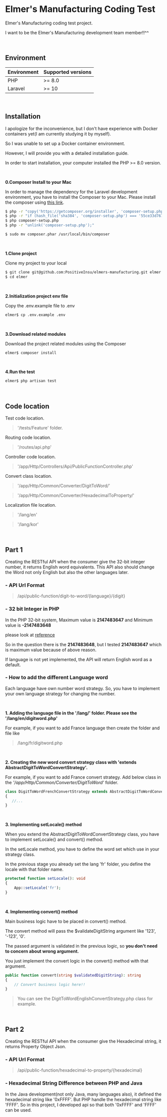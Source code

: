 # Elmer's Manufacturing Coding Test

Elmer's Manufacturing coding test project.

I want to be the Elmer's Manufacturing development team member!!^^

<br>

## Environment
| Environment | Supported versions |
|-------------|--------------------|
| PHP         | >= 8.0             |
| Laravel     | >= 10              |

<br>

## Installation

I apologize for the inconvenience, but I don't have experience with Docker containers yet(I am currently studying it by myself). 

So I was unable to set up a Docker container environment. 

However, I will provide you with a detailed installation guide.

In order to start installation, your computer installed the PHP >= 8.0 version. 

<br>

**0.Composer Install to your Mac**

In order to manage the dependency for the Laravel development environment, you have to install the Composer to your Mac.
Please install the composer using [this link](https://getcomposer.org/download/).

```bash
$ php -r "copy('https://getcomposer.org/installer', 'composer-setup.php');"
$ php -r "if (hash_file('sha384', 'composer-setup.php') === '55ce33d7678c5a611085589f1f3ddf8b3c52d662cd01d4ba75c0ee0459970c2200a51f492d557530c71c15d8dba01eae') { echo 'Installer verified'; } else { echo 'Installer corrupt'; unlink('composer-setup.php'); } echo PHP_EOL;"
$ php composer-setup.php
$ php -r "unlink('composer-setup.php');"

$ sudo mv composer.phar /usr/local/bin/composer
```

<br>

**1.Clone project**

Clone my project to your local

```bash
$ git clone git@github.com:PositiveInsu/elmers-manufacturing.git elmer
$ cd elmer
```

<br>

**2.Initialization project env file**

Copy the .env.example file to .env

```bash
elmer$ cp .env.example .env 
```

<br>

**3.Download related modules**

Download the project related modules using the Composer

```bash
elmer$ composer install 
```
<br>

**4.Run the test**

```bash
elmer$ php artisan test 
```

<br>

## Code location

Test code location.
> '/tests/Feature' folder.

Routing code location.
> '/routes/api.php'

Controller code location.
> '/app/Http/Controllers/Api/PublicFunctionController.php'

Convert class location.
> '/app/Http/Common/Converter/DigitToWord/'
 
> '/app/Http/Common/Converter/HexadecimalToProperty/'

Localization file location.
> '/lang/en'

> '/lang/kor'
 
<br>

## Part 1

Creating the RESTful API when the consumer give the 32-bit integer number, it returns English word equivalents.
This API also should change the Word not only English but also the other languages later. 

### - API Url Format 

> /api/public-function/digit-to-word/{language}/{digit}

### - 32 bit Integer in PHP

In the PHP 32-bit system, Maximum value is **2147483647** and Minimum value is **-2147483648**

please look at [reference](https://www.php.net/manual/en/reserved.constants.php#:~:text=PHP_INT_MAX)


So in the question there is the **2147483648**, but I tested **2147483647** which is maximum value because of above reason.

If language is not yet implemented, the API will return English word as a default.

### - How to add the different Language word

Each language have own number word strategy. 
So, you have to implement your own language strategy for changing the number.

<br>

**1. Adding the language file in the '/lang/' folder. Please see the '/lang/en/digitword.php'** 

For example, if you want to add France language then create the folder and file like

> /lang/fr/digitword.php

<br>

**2. Creating the new word convert strategy class with 'extends AbstractDigitToWordConvertStrategy'.**

For example, if you want to add France convert strategy. Add below class in the *'/app/Http/Common/Converter/DigitToWord'* folder.
```php
class DigitToWordFrenchConvertStrategy extends AbstractDigitToWordConvertStrategy
{
   //...
}
```

<br>

**3. Implementing setLocale() method**

When you extend the AbstractDigitToWordConvertStrategy class, you have to implement setLocale() and convert() method.

In the setLocale method, you have to define the word set which use in your strategy class.

In the previous stage you already set the lang 'fr' folder, you define the locale with that folder name.


```php
protected function setLocale(): void
{
    App::setLocale('fr');
}
```

<br>

**4. Implementing convert() method**

Main business logic have to be placed in convert() method. 

The convert method will pass the $validateDigitString argument like '123', '-123', '0'.

The passed argument is validated in the previous logic, so **you don't need to concern about wrong argument.** 

You just implement the convert logic in the convert() method with that argument.


```php
public function convert(string $validatedDigitString): string
{
    // Convert business logic here!!
}
```

> You can see the DigitToWordEnglishConvertStrategy.php class for example.

<br>

## Part 2 

Creating the RESTful API when the consumer give the Hexadecimal string, it returns Property Object Json.

### - API Url Format

> /api/public-function/hexadecimal-to-property/{hexadecimal}

### - Hexadecimal String Difference between PHP and Java

In the Java development(not only Java, many languages also), it defined the hexadecimal string like '0xFFFF'.
But PHP handle the hexadecimal string like 'FFFF'.
So in this project, I developed api so that both '0xFFFF' and 'FFFF' can be used.

<br><br><br><br><br>

